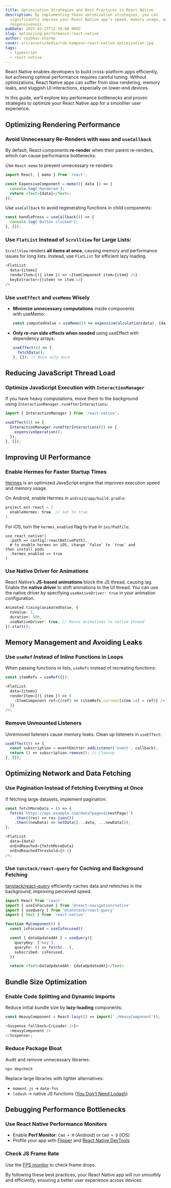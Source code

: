 ```yaml
---
title: Optimization Strategies and Best Practices in React Native
description: By implementing these optimization strategies, you can
  significantly improve your React Native app’s speed, memory usage, and
  responsiveness.
pubDate: 2025-02-25T12:30:00.000Z
slug: optimizing-performance-react-native
author: vaibhav-sharma
cover: src/assets/media/rob-hampson-react-native-optimization.jpg
tags:
  - typescript
  - react native
---
```

React Native enables developers to build cross-platform apps efficiently, but achieving optimal performance requires careful tuning. Without optimizations, React Native apps can suffer from slow rendering, memory leaks, and sluggish UI interactions, especially on lower-end devices.

In this guide, we’ll explore key performance bottlenecks and proven strategies to optimize your React Native app for a smoother user experience.

## Optimizing Rendering Performance

### Avoid Unnecessary Re-Renders with `memo` and `useCallback`

By default, React components **re-render** when their parent re-renders, which can cause performance bottlenecks.

Use `React.memo` to prevent unnecessary re-renders:

```typescript
import React, { memo } from 'react';

const ExpensiveComponent = memo(({ data }) => {
  console.log('Rendered');
  return <Text>{data}</Text>;
});
```

Use `useCallback` to avoid regenerating functions in child components:

```typescript
const handlePress = useCallback(() => {
  console.log('Button clicked');
}, []);
```

### Use `FlatList` Instead of `ScrollView` for Large Lists:

`ScrollView` renders **all items at once**, causing memory and performance issues for long lists. Instead, use `FlatList` for efficient lazy loading.

```typescript
<FlatList
  data={items}
  renderItem={({ item }) => <ItemComponent item={item} />}
  keyExtractor={(item) => item.id}
/>
```

### Use `useEffect` and `useMemo` Wisely

* **Minimize unnecessary computations** inside components with useMemo:

  ```typescript
  const computedValue = useMemo(() => expensiveCalculation(data), [data]);
  ```
* **Only re-run side effects when needed** using useEffect with dependency arrays:

  ```typescript
  useEffect(() => {
    fetchData();
  }, []); // Runs only once
  ```

## Reducing JavaScript Thread Load

### Optimize JavaScript Execution with `InteractionManager`

If you have heavy computations, move them to the background using `InteractionManager.runAfterInteractions`:

```typescript
import { InteractionManager } from 'react-native';

useEffect(() => {
  InteractionManager.runAfterInteractions(() => {
    expensiveOperation();
  });
}, []);
```

## Improving UI Performance

### Enable Hermes for Faster Startup Times

[Hermes](https://github.com/facebook/hermes/blob/main/README.md) is an optimized JavaScript engine that improves execution speed and memory usage.

On Android, enable Hermes in `android/app/build.gradle`:

```groovy
project.ext.react = [
  enableHermes: true  // Set to true
]
```

For iOS, turn the `hermes_enabled` flag to true in `ios/Podfile`:

```pod
use_react_native!(
  :path => config[:reactNativePath],
  # to enable hermes on iOS, change `false` to `true` and
then install pods
  :hermes_enabled => true
)
```

### Use Native Driver for Animations

React Native’s **JS-based animations** block the JS thread, causing lag. Enable the **native driver** to shift animations to the UI thread. You can use the native driver by specifying `useNativeDriver: true` in your animation configuration.

```typescript
Animated.timing(animatedValue, {
  toValue: 1,
  duration: 500,
  useNativeDriver: true, // Moves animations to native thread
}).start();
```

## Memory Management and Avoiding Leaks

### Use `useRef` Instead of Inline Functions in Loops

When passing functions in lists, `useRefs` instead of recreating functions:

```typescript
const itemRefs = useRef({});

<FlatList
  data={items}
  renderItem={({ item }) => (
    <ItemComponent ref={(ref) => (itemRefs.current[item.id] = ref)} />
  )}
/>;
```

### Remove Unmounted Listeners

Unremoved listeners cause memory leaks. Clean up listeners in `useEffect`:

```typescript
useEffect(() => {
  const subscription = eventEmitter.addListener('event', callback);
  return () => subscription.remove(); // Cleanup
}, []);
```

## Optimizing Network and Data Fetching

### Use Pagination Instead of Fetching Everything at Once

If fetching large datasets, implement pagination:

```typescript
const fetchMoreData = () => {
  fetch(`https://api.example.com/data?page=${nextPage}`)
    .then((res) => res.json())
    .then((newData) => setData([...data, ...newData]));
};

<FlatList
  data={data}
  onEndReached={fetchMoreData}
  onEndReachedThreshold={0.5}
/>;
```

### Use `tanstack/react-query` for Caching and Background Fetching

[tanstack/react-query](https://tanstack.com/query/latest) efficiently caches data and refetches in the background, improving perceived speed.

```typescript
import React from 'react'
import { useIsFocused } from '@react-navigation/native'
import { useQuery } from '@tanstack/react-query'
import { Text } from 'react-native'

function MyComponent() {
  const isFocused = useIsFocused()

  const { dataUpdatedAt } = useQuery({
    queryKey: ['key'],
    queryFn: () => fetch(...),
    subscribed: isFocused,
  })

  return <Text>DataUpdatedAt: {dataUpdatedAt}</Text>
```

## Bundle Size Optimization

### Enable Code Splitting and Dynamic Imports

Reduce initial bundle size by **lazy-loading** components:

```typescript
const HeavyComponent = React.lazy(() => import('./HeavyComponent'));

<Suspense fallback={<Loader />}>
  <HeavyComponent />
</Suspense>;
```

### Reduce Package Bloat

Audit and remove unnecessary libraries:

```shell
npx depcheck
```

Replace large libraries with lighter alternatives:

* `moment.js` → `date-fns`
* `lodash` → native JS functions ([You Don't Need Lodash](https://github.com/you-dont-need/You-Dont-Need-Lodash-Underscore))

## Debugging Performance Bottlenecks

### Use React Native Performance Monitors

* Enable **Perf Monitor**: `Cmd + M` (Android) or `Cmd + D` (iOS)
* Profile your app with [Flipper](https://fbflipper.com/docs/features/react-native/) and [React Native DevTools](https://reactnative.dev/docs/react-native-devtools)

### Check JS Frame Rate

Use the [FPS monitor](https://reactnative.dev/docs/performance) to check frame drops.

By following these best practices, your React Native app will run smoothly and efficiently, ensuring a better user experience across devices.
